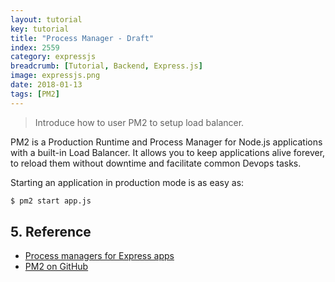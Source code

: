 ```yaml
---
layout: tutorial
key: tutorial
title: "Process Manager - Draft"
index: 2559
category: expressjs
breadcrumb: [Tutorial, Backend, Express.js]
image: expressjs.png
date: 2018-01-13
tags: [PM2]
---
```


> Introduce how to user PM2 to setup load balancer.

PM2 is a Production Runtime and Process Manager for Node.js applications with a built-in Load Balancer. It allows you to keep applications alive forever, to reload them without downtime and facilitate common Devops tasks.

Starting an application in production mode is as easy as:

```sh
$ pm2 start app.js
```

## 5. Reference
* [Process managers for Express apps](https://expressjs.com/en/advanced/pm.html)
* [PM2 on GitHub](https://github.com/Unitech/pm2)
